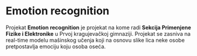 # Emotion recognition

Projekat **Emotion recognition** je projekat na kome radi **Sekcija Primenjene Fizike i Elektronike** u Prvoj kragujevačkoj gimnaziji. Projekat se zasniva na real-time modelu mašinskog učenja koji na osnovu slike lica neke osobe pretpostavlja emociju koju osoba oseća.
